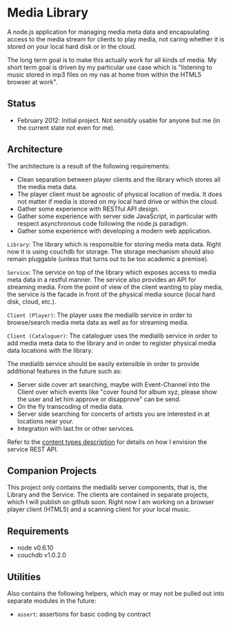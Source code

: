 Media Library
=============

A node.js application for managing media meta data and encapsulating access to the media stream for clients
to play media, not caring whether it is stored on your local hard disk or in the cloud.

The long term goal is to make this actually work for all kinds of media. My short term goal is driven by my
particular use case which is "listening to music stored in mp3 files on my nas at home from within the HTML5
browser at work".


Status
------

* February 2012: Initial project. Not sensibly usable for anyone but me (in the current state not even for me).


Architecture
------------

The architecture is a result of the following requirements:

* Clean separation between player clients and the library which stores all the media meta data.
* The player client must be agnostic of physical location of media. It does not matter if media is stored on
my local hard drive or within the cloud.
* Gather some experience with RESTful API design.
* Gather some experience with server side JavaScript, in particular with respect asynchronous
code following the node.js paradigm.
* Gather some experience with developing a modern web application.


``Library``: The library which is responsible for storing media meta data. Right now it is using couchdb for
storage. The storage mechanism should also remain pluggable (unless that turns out to be too academic a
premise).

``Service``: The service on top of the library which exposes access to media meta data in a restful manner.
The service also provides an API for streaming media. From the point of view of the client wanting to play
media, the service is the facade in front of the physical media source (local hard disk, cloud, etc.).

``Client (Player)``: The player uses the medialib service in order to browse/search media meta data as well
as for streaming media.

``Client (Cataloguer)``: The cataloguer uses the medialib service in order to add media meta data to the
library and in order to register physical media data locations with the library.  

The medialib service should be easily extensible in order to provide additional features in the future such as:

* Server side cover art searching, maybe with Event-Channel into the Client over which events like "cover 
found for album xyz, please show the user and let him approve or disapprove" can be send.
* On the fly transcoding of media data.
* Server side searching for concerts of artists you are interested in at locations near your.
* Integration with last.fm or other services.

Refer to the [content types description](content_types.md) for details on how I envision the service REST API. 


Companion Projects
------------------

This project only contains the medialib server components, that is, the Library and the Service. The clients
are contained in separate projects, which I will publish on github soon. Right now I am working on a browser
player client (HTML5) and a scanning client for your local music. 


Requirements
------------
* node v0.6.10
* couchdb v1.0.2.0


Utilities
---------
Also contains the following helpers, which may or may not be pulled out into separate modules in the future:

* ``assert``: assertions for basic coding by contract
